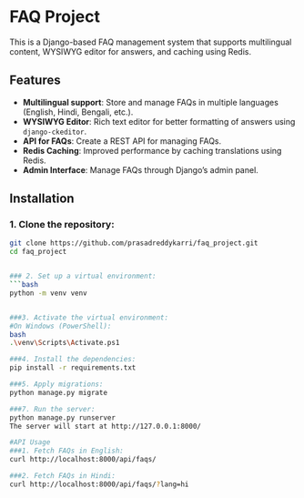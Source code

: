 # FAQ Project

This is a Django-based FAQ management system that supports multilingual content, WYSIWYG editor for answers, and caching using Redis.

## Features
- **Multilingual support**: Store and manage FAQs in multiple languages (English, Hindi, Bengali, etc.).
- **WYSIWYG Editor**: Rich text editor for better formatting of answers using `django-ckeditor`.
- **API for FAQs**: Create a REST API for managing FAQs.
- **Redis Caching**: Improved performance by caching translations using Redis.
- **Admin Interface**: Manage FAQs through Django’s admin panel.

## Installation

### 1. Clone the repository:
```bash
git clone https://github.com/prasadreddykarri/faq_project.git
cd faq_project


### 2. Set up a virtual environment:
```bash
python -m venv venv


###3. Activate the virtual environment:
#On Windows (PowerShell):
bash
.\venv\Scripts\Activate.ps1

###4. Install the dependencies:
pip install -r requirements.txt

###5. Apply migrations:
python manage.py migrate

###7. Run the server:
python manage.py runserver
The server will start at http://127.0.0.1:8000/

#API Usage
###1. Fetch FAQs in English:
curl http://localhost:8000/api/faqs/

###2. Fetch FAQs in Hindi:
curl http://localhost:8000/api/faqs/?lang=hi






